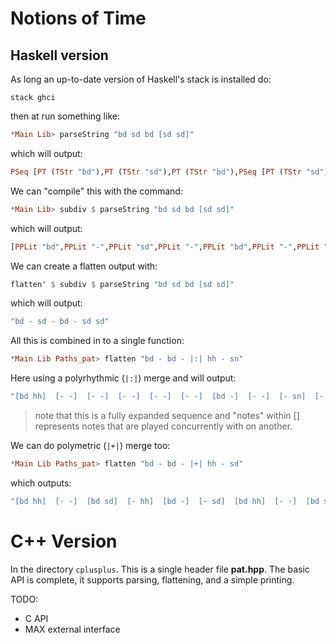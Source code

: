 # Notions of Time

## Haskell version

As long an up-to-date version of Haskell's stack is installed do:

```
stack ghci
```

then at run something like:

```haskell
*Main Lib> parseString "bd sd bd [sd sd]"
```

which will output:

```haskell
PSeq [PT (TStr "bd"),PT (TStr "sd"),PT (TStr "bd"),PSeq [PT (TStr "sd"),PT (TStr "sd")]]
```

We can "compile" this with the command:

```haskell
*Main Lib> subdiv $ parseString "bd sd bd [sd sd]"
```

which will output:

```haskell
[PPLit "bd",PPLit "-",PPLit "sd",PPLit "-",PPLit "bd",PPLit "-",PPLit "sd",PPLit "sd"]
```

We can create a flatten output with:

```haskell
flatten' $ subdiv $ parseString "bd sd bd [sd sd]"
```

which will output:

```haskell
"bd - sd - bd - sd sd"
```

All this is combined in to a single function:

```haskell
*Main Lib Paths_pat> flatten "bd - bd - |:| hh - sn"
``` 

Here using a polyrhythmic (```|:|```) merge and will output:

```haskell
"[bd hh]  [- -]  [- -]  [- -]  [- -]  [- -]  [bd -]  [- -]  [- sn]  [- -]  [- -]  [- -] "
```

> note that this is a fully expanded sequence and "notes" within [] represents notes 
> that are played concurrently with on another.

We can do polymetric (```|+|```) merge too:

```haskell
*Main Lib Paths_pat> flatten "bd - bd - |+| hh - sd"
```

which outputs:

```haskell
"[bd hh]  [- -]  [bd sd]  [- hh]  [bd -]  [- sd]  [bd hh]  [- -]  [bd sd]  [- hh]  [bd -]  [- sd] "
```
# C++ Version

In the directory ```cplusplus```. This is a single header file **pat.hpp**. The basic API is 
complete, it supports parsing, flattening, and a simple printing.

TODO:

   - C API
   - MAX external interface
